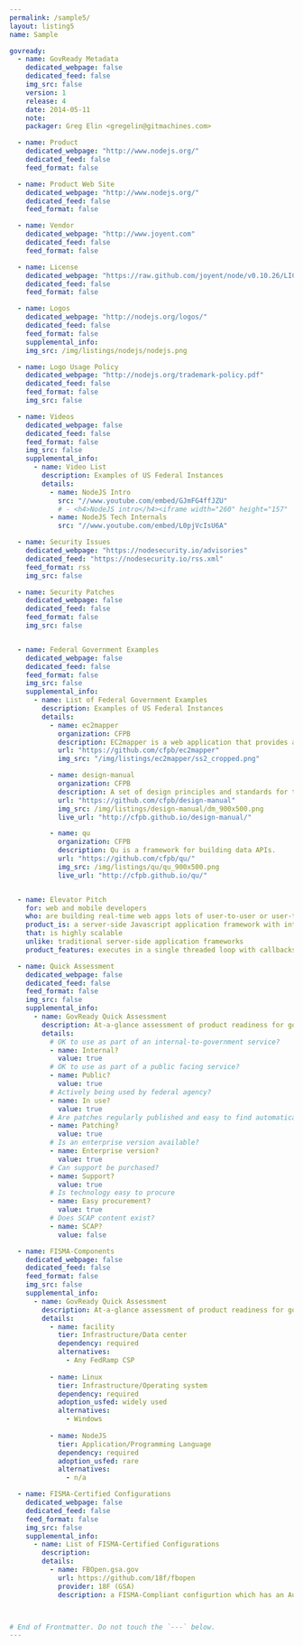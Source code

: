 ```yaml
---
permalink: /sample5/
layout: listing5
name: Sample

govready:
  - name: GovReady Metadata
    dedicated_webpage: false
    dedicated_feed: false
    img_src: false
    version: 1
    release: 4
    date: 2014-05-11
    note: 
    packager: Greg Elin <gregelin@gitmachines.com>

  - name: Product
    dedicated_webpage: "http://www.nodejs.org/"
    dedicated_feed: false
    feed_format: false

  - name: Product Web Site
    dedicated_webpage: "http://www.nodejs.org/"
    dedicated_feed: false
    feed_format: false

  - name: Vendor
    dedicated_webpage: "http://www.joyent.com"
    dedicated_feed: false
    feed_format: false

  - name: License
    dedicated_webpage: "https://raw.github.com/joyent/node/v0.10.26/LICENSE"
    dedicated_feed: false
    feed_format: false

  - name: Logos
    dedicated_webpage: "http://nodejs.org/logos/"
    dedicated_feed: false
    feed_format: false
    supplemental_info: 
    img_src: /img/listings/nodejs/nodejs.png

  - name: Logo Usage Policy
    dedicated_webpage: "http://nodejs.org/trademark-policy.pdf"
    dedicated_feed: false
    feed_format: false
    img_src: false

  - name: Videos
    dedicated_webpage: false
    dedicated_feed: false
    feed_format: false
    img_src: false
    supplemental_info:
      - name: Video List
        description: Examples of US Federal Instances
        details: 
          - name: NodeJS Intro
            src: "//www.youtube.com/embed/GJmFG4ffJZU"
            # - <h4>NodeJS intro</h4><iframe width="260" height="157"  src="//www.youtube.com/embed/GJmFG4ffJZU" frameborder="0" allowfullscreen></iframe>
          - name: NodeJS Tech Internals
            src: "//www.youtube.com/embed/L0pjVcIsU6A"

  - name: Security Issues
    dedicated_webpage: "https://nodesecurity.io/advisories"
    dedicated_feed: "https://nodesecurity.io/rss.xml"
    feed_format: rss
    img_src: false

  - name: Security Patches
    dedicated_webpage: false
    dedicated_feed: false
    feed_format: false
    img_src: false


  - name: Federal Government Examples
    dedicated_webpage: false
    dedicated_feed: false
    feed_format: false
    img_src: false
    supplemental_info:
      - name: List of Federal Government Examples
        description: Examples of US Federal Instances
        details: 
          - name: ec2mapper
            organization: CFPB
            description: EC2mapper is a web application that provides a user-friendly interface to view Amazon AWS network configurations.
            url: "https://github.com/cfpb/ec2mapper"
            img_src: "/img/listings/ec2mapper/ss2_cropped.png"

          - name: design-manual
            organization: CFPB
            description: A set of design principles and standards for the Consumer Financial Protection Bureau. 
            url: "https://github.com/cfpb/design-manual"
            img_src: /img/listings/design-manual/dm_900x500.png
            live_url: "http://cfpb.github.io/design-manual/"

          - name: qu
            organization: CFPB
            description: Qu is a framework for building data APIs. 
            url: "https://github.com/cfpb/qu/"
            img_src: /img/listings/qu/qu_900x500.png
            live_url: "http://cfpb.github.io/qu/"


  - name: Elevator Pitch
    for: web and mobile developers
    who: are building real-time web apps lots of user-to-user or user-to-server interactions
    product_is: a server-side Javascript application framework with integrated web server and rich ecosystem of community plugins
    that: is highly scalable 
    unlike: traditional server-side application frameworks
    product_features: executes in a single threaded loop with callbacks that simplifies management of asynchronous browser-to-server interactions

  - name: Quick Assessment
    dedicated_webpage: false
    dedicated_feed: false
    feed_format: false
    img_src: false
    supplemental_info:
      - name: GovReady Quick Assessment
        description: At-a-glance assessment of product readiness for government use
        details:
          # OK to use as part of an internal-to-government service?
          - name: Internal?
            value: true
          # OK to use as part of a public facing service?
          - name: Public?
            value: true
          # Actively being used by federal agency?
          - name: In use?
            value: true
          # Are patches regularly published and easy to find automatically?
          - name: Patching?
            value: true
          # Is an enterprise version available?
          - name: Enterprise version?
            value: true
          # Can support be purchased?
          - name: Support?
            value: true
          # Is technology easy to procure
          - name: Easy procurement?
            value: true
          # Does SCAP content exist?
          - name: SCAP?
            value: false

  - name: FISMA-Components
    dedicated_webpage: false
    dedicated_feed: false
    feed_format: false
    img_src: false
    supplemental_info:
      - name: GovReady Quick Assessment
        description: At-a-glance assessment of product readiness for government use
        details:
          - name: facility
            tier: Infrastructure/Data center
            dependency: required
            alternatives:
              - Any FedRamp CSP
            
          - name: Linux
            tier: Infrastructure/Operating system
            dependency: required
            adoption_usfed: widely used
            alternatives:
              - Windows
            
          - name: NodeJS
            tier: Application/Programming Language
            dependency: required
            adoption_usfed: rare
            alternatives:
              - n/a

  - name: FISMA-Certified Configurations
    dedicated_webpage: false
    dedicated_feed: false
    feed_format: false
    img_src: false
    supplemental_info:
      - name: List of FISMA-Certified Configurations
        description: 
        details:
          - name: FBOpen.gsa.gov
            url: https://github.com/18f/fbopen
            provider: 18F (GSA)
            description: a FISMA-Compliant configurtion which has an Authority to Operate issued by GSA. Most of the 800-53 controls are inherited from being hosted on FedRamp-certified AWS cloud and on hardened version of Ubuntu.



# End of Frontmatter. Do not touch the `---` below.
---
```

